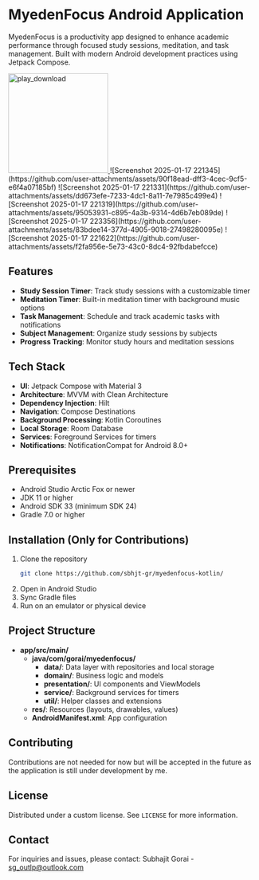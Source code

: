 # MyedenFocus Android Application

MyedenFocus is a productivity app designed to enhance academic performance through focused study sessions, meditation, and task management. Built with modern Android development practices using Jetpack Compose.

<a href="https://play.google.com/store/apps/details?id=com.gorai.myedenfocus">
  <img src="https://github.com/user-attachments/assets/bdc18fc5-5a99-410c-b383-eaf9c737176e" alt="play_download" width="200"/>
</a>
![Screenshot 2025-01-17 221345](https://github.com/user-attachments/assets/90f18ead-dff3-4cec-9cf5-e6f4a07185bf)
![Screenshot 2025-01-17 221331](https://github.com/user-attachments/assets/dd673efe-7233-4dc1-8a11-7e7985c499e4)
![Screenshot 2025-01-17 221319](https://github.com/user-attachments/assets/95053931-c895-4a3b-9314-4d6b7eb089de)
![Screenshot 2025-01-17 223356](https://github.com/user-attachments/assets/83bdee14-377d-4905-9018-27498280095e)
![Screenshot 2025-01-17 221622](https://github.com/user-attachments/assets/f2fa956e-5e73-43c0-8dc4-92fbdabefcce)

## Features

- **Study Session Timer**: Track study sessions with a customizable timer
- **Meditation Timer**: Built-in meditation timer with background music options
- **Task Management**: Schedule and track academic tasks with notifications
- **Subject Management**: Organize study sessions by subjects
- **Progress Tracking**: Monitor study hours and meditation sessions

## Tech Stack

- **UI**: Jetpack Compose with Material 3
- **Architecture**: MVVM with Clean Architecture
- **Dependency Injection**: Hilt
- **Navigation**: Compose Destinations
- **Background Processing**: Kotlin Coroutines
- **Local Storage**: Room Database
- **Services**: Foreground Services for timers
- **Notifications**: NotificationCompat for Android 8.0+

## Prerequisites

- Android Studio Arctic Fox or newer
- JDK 11 or higher
- Android SDK 33 (minimum SDK 24)
- Gradle 7.0 or higher

## Installation (Only for Contributions)

1. Clone the repository
   ```sh
   git clone https://github.com/sbhjt-gr/myedenfocus-kotlin/
   ```
2. Open in Android Studio
3. Sync Gradle files
4. Run on an emulator or physical device

## Project Structure

- **app/src/main/**
  - **java/com/gorai/myedenfocus/**
    - **data/**: Data layer with repositories and local storage
    - **domain/**: Business logic and models
    - **presentation/**: UI components and ViewModels
    - **service/**: Background services for timers
    - **util/**: Helper classes and extensions
  - **res/**: Resources (layouts, drawables, values)
  - **AndroidManifest.xml**: App configuration

## Contributing

Contributions are not needed for now but will be accepted in the future as the application is still under development by me.

## License

Distributed under a custom license. See `LICENSE` for more information.

## Contact

For inquiries and issues, please contact:
Subhajit Gorai - [sg_outlp@outlook.com](mailto:sg_outlp@outlook.com)
